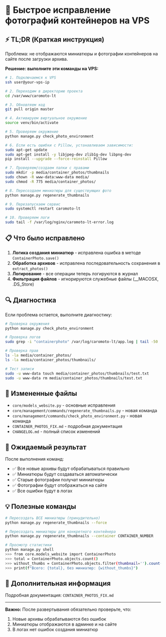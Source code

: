 # 🚀 Быстрое исправление фотографий контейнеров на VPS

## ⚡ TL;DR (Краткая инструкция)

Проблема: не отображаются миниатюры и фотографии контейнеров на сайте после загрузки архива.

**Решение: выполните эти команды на VPS:**

```bash
# 1. Подключаемся к VPS
ssh user@your-vps-ip

# 2. Переходим в директорию проекта
cd /var/www/caromoto-lt

# 3. Обновляем код
git pull origin master

# 4. Активируем виртуальное окружение
source venv/bin/activate

# 5. Проверяем окружение
python manage.py check_photo_environment

# 6. Если есть ошибки с Pillow, устанавливаем зависимости:
sudo apt-get update
sudo apt-get install -y libjpeg-dev zlib1g-dev libpng-dev
pip install --upgrade --force-reinstall Pillow

# 7. Проверяем/создаем папки с правами
sudo mkdir -p media/container_photos/thumbnails
sudo chown -R www-data:www-data media/
sudo chmod -R 775 media/container_photos/

# 8. Пересоздаем миниатюры для существующих фото
python manage.py regenerate_thumbnails

# 9. Перезапускаем сервис
sudo systemctl restart caromoto-lt

# 10. Проверяем логи
sudo tail -f /var/log/nginx/caromoto-lt-error.log
```

## 📋 Что было исправлено

1. **Логика создания миниатюр** - исправлена ошибка в методе `ContainerPhoto.save()`
2. **Обработка архивов** - исправлена последовательность сохранения в `extract_photos()`
3. **Логирование** - все операции теперь логируются в журнал
4. **Фильтрация файлов** - игнорируются служебные файлы (__MACOSX, .DS_Store)

## 🔍 Диагностика

Если проблема остается, выполните диагностику:

```bash
# Проверка окружения
python manage.py check_photo_environment

# Проверка логов
sudo grep -i "containerphoto" /var/log/caromoto-lt/app.log | tail -50

# Проверка прав
ls -la media/container_photos/
ls -la media/container_photos/thumbnails/

# Тест записи
sudo -u www-data touch media/container_photos/thumbnails/test.txt
sudo -u www-data rm media/container_photos/thumbnails/test.txt
```

## 📁 Измененные файлы

- `core/models_website.py` - основные исправления
- `core/management/commands/regenerate_thumbnails.py` - новая команда
- `core/management/commands/check_photo_environment.py` - новая команда
- `CONTAINER_PHOTOS_FIX.md` - подробная документация
- `CHANGELOG.md` - полный список изменений

## 🎯 Ожидаемый результат

После выполнения команд:
- ✅ Все новые архивы будут обрабатываться правильно
- ✅ Миниатюры будут создаваться автоматически
- ✅ Старые фотографии получат миниатюры
- ✅ Фотографии будут отображаться на сайте
- ✅ Все ошибки будут в логах

## 💡 Полезные команды

```bash
# Пересоздать ВСЕ миниатюры (принудительно)
python manage.py regenerate_thumbnails --force

# Пересоздать миниатюры для конкретного контейнера
python manage.py regenerate_thumbnails --container CONTAINER_NUMBER

# Просмотр статистики
python manage.py shell
>>> from core.models_website import ContainerPhoto
>>> total = ContainerPhoto.objects.count()
>>> without_thumbs = ContainerPhoto.objects.filter(thumbnail='').count()
>>> print(f"Всего: {total}, без миниатюр: {without_thumbs}")
```

## 📖 Дополнительная информация

Подробная документация: `CONTAINER_PHOTOS_FIX.md`

---

**Важно:** После развертывания обязательно проверьте, что:
1. Новые архивы обрабатываются без ошибок
2. Миниатюры отображаются в админке и на сайте
3. В логах нет ошибок создания миниатюр

